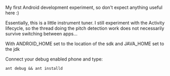My first Android development experiment, so don't 
expect anything useful here :)

Essentially, this is a little instrument tuner.
I still experiment with the Activity lifecycle, so the thread
doing the pitch detection work does not necessarily survive
switching between apps...

With ANDROID_HOME set to the location of the sdk and
JAVA_HOME set to the jdk

Connect your debug enabled phone and type:

    ant debug && ant installd


